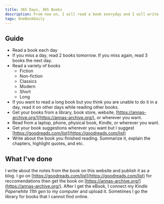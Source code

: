 ```yaml
---
title: 365 Days, 365 Books
description: From now on, I will read a book everyday and I will write about what I have read.
tags: OneBookDaily
---
```


## Guide

- Read a book each day
- If you miss a day, read 2 books tomorrow. If you miss again, read 3 books the next day.
- Read a variety of books
  - Fiction
  - Non-fiction
  - Classics
  - Modern
  - Short
  - Long
- If you want to read a long book but you think you are unable to do it in a day, read it on other days while reading other books.
- Get your books from a library, book store, website, [https://annas-archive.org/](https://annas-archive.org/), or wherever you want.
- Read from a laptop, phone, physical book, Kindle, or wherever you want.
- Get your book suggestions wherever you want but I suggest [https://goodreads.com/list](https://goodreads.com/list)
- Write about the book you finished reading. Summarize it, explain the chapters, highlight quotes, and etc.

## What I've done

I write about the notes from the book on this website and publish it as a blog. I go on [https://goodreads.com/list](https://goodreads.com/list) for reccomendations then get the book on [https://annas-archive.org/](https://annas-archive.org/). After I get the eBook, I connect my *Kindle Paperwhite 11th gen* to my computer and upload it. Sometimes I go the library for books that I cannot find online.
